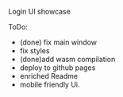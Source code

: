 Login UI showcase


ToDo:
- (done) fix main window
- fix styles
- (done)add wasm compilation
- deploy to github pages
- enriched Readme
- mobile friendly Ui.